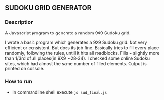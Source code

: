 ## SUDOKU GRID GENERATOR

### Description
A Javascript program to generate a random 9X9 Sudoku grid.

I wrote a basic program which generates a 9X9 Sudoku grid. Not very efficient or consistent. But does its job fine. Basically tries to fill every place randomly, following the rules, untill it hits all roadblocks. Fills ~ slightly more than 1/3rd of all places(in 9X9, ~28-34). I checked some online Sudoku sites, which had almost the same number of filled elements. Output is printed on console.

### How to run
- In commandline shell execute `js sud_final.js`
